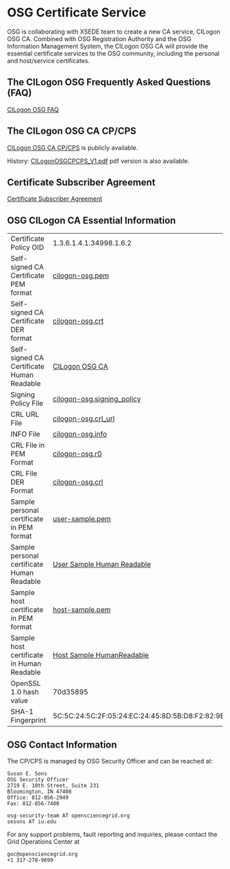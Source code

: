 OSG Certificate Service
=======================

OSG is collaborating with XSEDE team to create a new CA service, CILogon OSG CA. Combined with OSG Registration Authority and the OSG Information Management System, the CILogon OSG CA will provide the essential certificate services to the OSG community, including the personal and host/service certificates.

The CILogon OSG Frequently Asked Questions (FAQ)
------------------------------------------------

[CILogon OSG FAQ](cilogonosgca/CILogonOSGFAQ)

The CILogon OSG CA CP/CPS
-------------------------
[CILogon OSG CA CP/CPS](cilogonosgca/CILogonOSGCPCPS.pdf) is publicly available.

History:
[CILogonOSGCPCPS\_V1.pdf](cilogonosgca/CILogonOSGCPCPS_V1.pdf) pdf version is also available.

Certificate Subscriber Agreement
--------------------------------
[Certificate Subscriber Agreement](cilogonosgca/IGTF_CERTIFICATE_SUBSCRIBER_AGREEMENT.pdf)

OSG CILogon CA Essential Information
------------------------------------

|                                            |                                                                       |
|--------------------------------------------|-----------------------------------------------------------------------|
| Certificate Policy OID                     | 1.3.6.1.4.1.34998.1.6.2                                               |
| Self-signed CA Certificate PEM format      | [cilogon-osg.pem](cilogonosgca/cilogon-osg.pem)                        |
| Self-signed CA Certificate DER format      | [cilogon-osg.crt](cilogonosgca/cilogon-osg.crt)                        |
| Self-signed CA Certificate Human Readable  | [CILogon OSG CA](cilogonosgca/out_CilogonOSGRoot)                      |
| Signing Policy File                        | [cilogon-osg.signing\_policy](cilogonosgca/cilogon-osg.signing_policy) |
| CRL URL File                               | [cilogon-osg.crl\_url](cilogonosgca/cilogon-osg.crl_url)               |
| INFO File                                  | [cilogon-osg.info](cilogonosgca/cilogon-osg.info)                      |
| CRL File in PEM Format                     | [cilogon-osg.r0](http://crl.cilogon.org/cilogon-osg.r0)               |
| CRL File DER Format                        | [cilogon-osg.crl](http://crl.cilogon.org/cilogon-osg.crl)             |
| Sample personal certificate in PEM format  | [user-sample.pem](cilogonosgca/user-sample.pem)                        |
| Sample personal certificate Human Readable | [User Sample Human Readable](cilogonosgca/out_sampleUser)              |
| Sample host certificate in PEM format      | [host-sample.pem](cilogonosgca/host-sample.pem)                        |
| Sample host certificate in Human Readable  | [Host Sample HumanReadable](cilogonosgca/out_sampleHost)               |
| OpenSSL 1.0 hash value                     | 70d35895                                                              |
| SHA-1 Fingerprint                          | 5C:5C:24:5C:2F:05:24:EC:24:45:8D:5B:D8:F2:82:9B:EE:68:22:A8           |

OSG Contact Information
-----------------------

The CP/CPS is managed by OSG Security Officer and can be reached at:

```
Susan E. Sons
OSG Security Officer
2719 E. 10th Street, Suite 231
Bloomington, IN 47408
Office: 812-856-2949
Fax: 812-856-7400

osg-security-team AT opensciencegrid.org
sesons AT iu.edu
```

For any support problems, fault reporting and inquiries, please contact the Grid Operations Center at

```
goc@opensciencegrid.org
+1 317-278-9699
```
